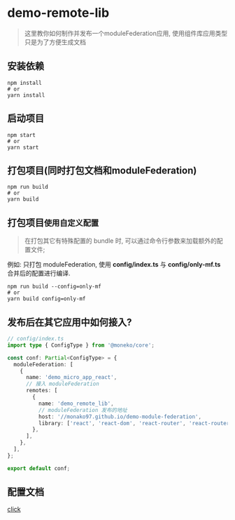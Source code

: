 # demo-remote-lib

> 这里教你如何制作并发布一个moduleFederation应用, 使用组件库应用类型只是为了方便生成文档

## 安装依赖

```shell
npm install
# or
yarn install
```

## 启动项目

```shell
npm start
# or
yarn start
```

## 打包项目(同时打包文档和moduleFederation)

```shell
npm run build
# or
yarn build
```

## 打包项目`使用自定义配置`

> 在打包其它有特殊配置的 bundle 时, 可以通过命令行参数来加载额外的配置文件;

例如: 只打包 moduleFederation, 使用 **config/index.ts** 与 **config/only-mf.ts** 合并后的配置进行编译.

```shell
npm run build --config=only-mf
# or
yarn build config=only-mf
```

## 发布后在其它应用中如何接入?

```ts
// config/index.ts
import type { ConfigType } from '@moneko/core';

const conf: Partial<ConfigType> = {
  moduleFederation: [
    {
      name: 'demo_micro_app_react',
      // 接入 moduleFederation
      remotes: [
        {
          name: 'demo_remote_lib',
          // moduleFederation 发布的地址
          host: '//monako97.github.io/demo-module-federation',
          library: ['react', 'react-dom', 'react-router', 'react-router-dom', 'dayjs'],
        },
      ],
    },
  ],
};

export default conf;
```

## 配置文档

[click](https://monako97.github.io/neko-ui/@moneko/core)
